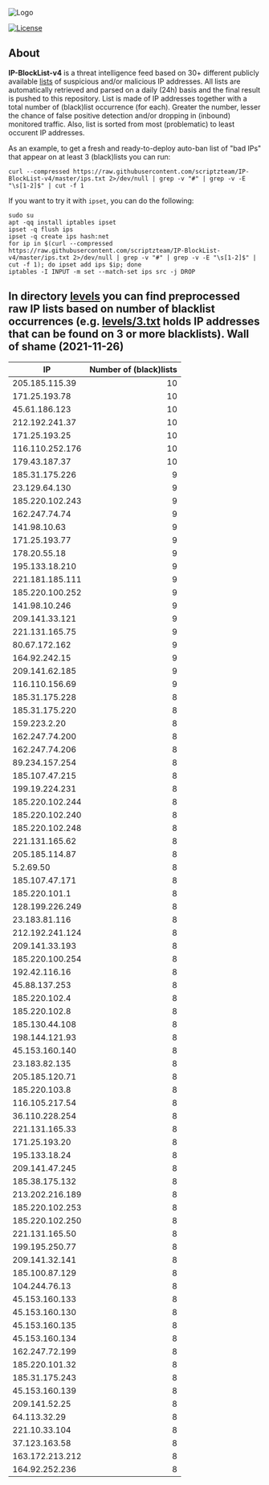![Logo](https://i.imgur.com/PyKLAe7.png)

[![License](https://img.shields.io/badge/license-The_Unlicense-red.svg)](https://unlicense.org/)

About
----

**IP-BlockList-v4** is a threat intelligence feed based on 30+ different publicly available [lists](https://github.com/stamparm/maltrail) of suspicious and/or malicious IP addresses. All lists are automatically retrieved and parsed on a daily (24h) basis and the final result is pushed to this repository. List is made of IP addresses together with a total number of (black)list occurrence (for each). Greater the number, lesser the chance of false positive detection and/or dropping in (inbound) monitored traffic. Also, list is sorted from most (problematic) to least occurent IP addresses.

As an example, to get a fresh and ready-to-deploy auto-ban list of "bad IPs" that appear on at least 3 (black)lists you can run:

```
curl --compressed https://raw.githubusercontent.com/scriptzteam/IP-BlockList-v4/master/ips.txt 2>/dev/null | grep -v "#" | grep -v -E "\s[1-2]$" | cut -f 1
```

If you want to try it with `ipset`, you can do the following:

```
sudo su
apt -qq install iptables ipset
ipset -q flush ips
ipset -q create ips hash:net
for ip in $(curl --compressed https://raw.githubusercontent.com/scriptzteam/IP-BlockList-v4/master/ips.txt 2>/dev/null | grep -v "#" | grep -v -E "\s[1-2]$" | cut -f 1); do ipset add ips $ip; done
iptables -I INPUT -m set --match-set ips src -j DROP
```

In directory [levels](levels) you can find preprocessed raw IP lists based on number of blacklist occurrences (e.g. [levels/3.txt](levels/3.txt) holds IP addresses that can be found on 3 or more blacklists).
Wall of shame (2021-11-26)
----

|IP|Number of (black)lists|
|---|--:|
205.185.115.39|10
171.25.193.78|10
45.61.186.123|10
212.192.241.37|10
171.25.193.25|10
116.110.252.176|10
179.43.187.37|10
185.31.175.226|9
23.129.64.130|9
185.220.102.243|9
162.247.74.74|9
141.98.10.63|9
171.25.193.77|9
178.20.55.18|9
195.133.18.210|9
221.181.185.111|9
185.220.100.252|9
141.98.10.246|9
209.141.33.121|9
221.131.165.75|9
80.67.172.162|9
164.92.242.15|9
209.141.62.185|9
116.110.156.69|9
185.31.175.228|8
185.31.175.220|8
159.223.2.20|8
162.247.74.200|8
162.247.74.206|8
89.234.157.254|8
185.107.47.215|8
199.19.224.231|8
185.220.102.244|8
185.220.102.240|8
185.220.102.248|8
221.131.165.62|8
205.185.114.87|8
5.2.69.50|8
185.107.47.171|8
185.220.101.1|8
128.199.226.249|8
23.183.81.116|8
212.192.241.124|8
209.141.33.193|8
185.220.100.254|8
192.42.116.16|8
45.88.137.253|8
185.220.102.4|8
185.220.102.8|8
185.130.44.108|8
198.144.121.93|8
45.153.160.140|8
23.183.82.135|8
205.185.120.71|8
185.220.103.8|8
116.105.217.54|8
36.110.228.254|8
221.131.165.33|8
171.25.193.20|8
195.133.18.24|8
209.141.47.245|8
185.38.175.132|8
213.202.216.189|8
185.220.102.253|8
185.220.102.250|8
221.131.165.50|8
199.195.250.77|8
209.141.32.141|8
185.100.87.129|8
104.244.76.13|8
45.153.160.133|8
45.153.160.130|8
45.153.160.135|8
45.153.160.134|8
162.247.72.199|8
185.220.101.32|8
185.31.175.243|8
45.153.160.139|8
209.141.52.25|8
64.113.32.29|8
221.10.33.104|8
37.123.163.58|8
163.172.213.212|8
164.92.252.236|8
